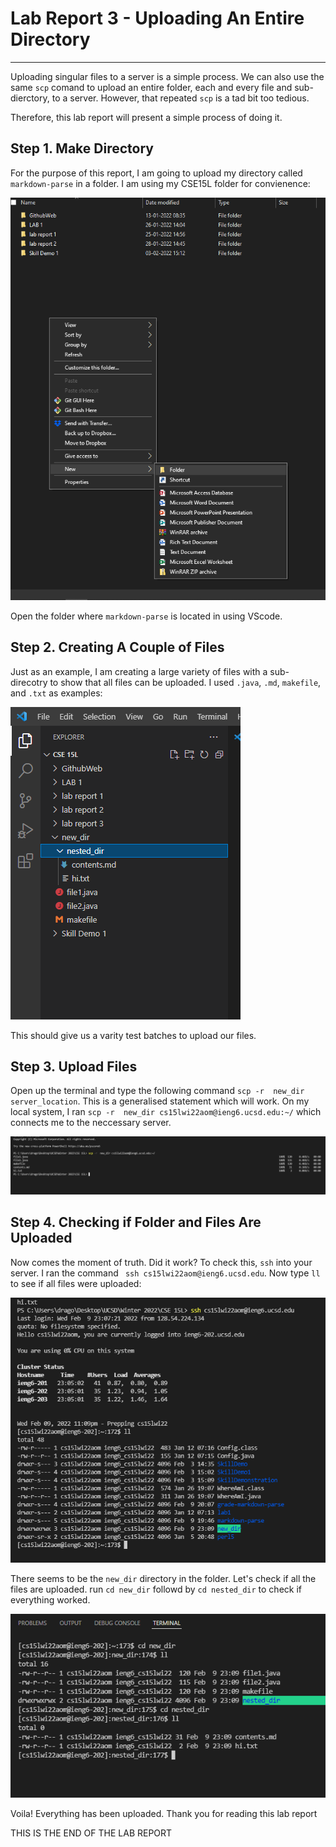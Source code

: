 # Lab Report 3 - Uploading An Entire Directory
---

Uploading singular files to a server is a simple process. We can also use the same ```scp``` comand to upload an entire folder, each and every file and sub-dierctory, to a server. However, that repeated ```scp``` is a tad bit too tedious. 

Therefore, this lab report will present a simple process of doing it.

## Step 1. Make Directory

For the purpose of this report, I am going to upload my directory called ```markdown-parse``` in a folder. I am using my CSE15L folder for convienence:

![step1](../images/lab_report_3/step_1.png)

Open the folder where ```markdown-parse``` is located in using VScode.

## Step 2. Creating A Couple of Files

Just as an example, I am creating a large variety of files with a sub-direcotry to show that all files can be uploaded. I used ```.java```, ```.md```, ```makefile```, and ```.txt``` as examples:

![step2](../images/lab_report_3/step_2.png)

This should give us a varity test batches to upload our files.

## Step 3. Upload Files

Open up the terminal and type the following command ```scp -r  new_dir server_location```. This is a generalised statement which will work. On my local system, I ran ```scp -r  new_dir cs15lwi22aom@ieng6.ucsd.edu:~/``` which connects me to the neccessary server.

![step3](../images/lab_report_3/step_3.png)

## Step 4. Checking if Folder and Files Are Uploaded

Now comes the moment of truth. Did it work? To check this, ```ssh``` into your server. I ran the command ``` ssh cs15lwi22aom@ieng6.ucsd.edu```. Now type ```ll``` to see if all files were uploaded:

![step4](../images/lab_report_3/step_4.png)

There seems to be the ```new_dir``` directory in the folder. Let's check if all the files are uploaded. run ```cd new_dir``` followd by ```cd nested_dir``` to check if everything worked.

![step5](../images/lab_report_3/step_5.png)

Voila! Everything has been uploaded. Thank you for reading this lab report

THIS IS THE END OF THE LAB REPORT
